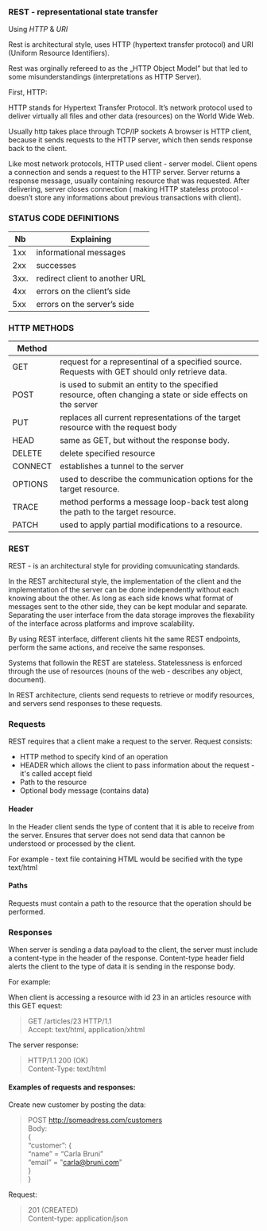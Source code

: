 
### REST - representational state transfer 

Using _HTTP_ & _URI_

Rest is architectural style, uses HTTP (hypertext transfer protocol) and URI (Uniform Resource Identifiers).

Rest was orginally refereed to as the „HTTP Object Model” but that led to some misunderstandings (interpretations as HTTP Server).

First, HTTP:

HTTP stands for Hypertext Transfer Protocol. It’s network protocol used to deliver virtually all files and other data (resources) on the World Wide Web.

Usually http takes place through TCP/IP sockets
A browser is HTTP client, because it sends requests to the HTTP server, which then sends response back to the client.

Like most network protocols, HTTP used client - server model. Client opens a connection and sends a request to the HTTP server. 
Server returns a response message, usually containing resource that was requested. 
After delivering, server closes connection ( making HTTP stateless protocol - doesn’t store any informations about previous transactions with client).


### STATUS CODE DEFINITIONS
|Nb | Explaining |
|----| --------------|
|1xx | informational messages |
|2xx | successes |
|3xx.| redirect  client to another URL |
|4xx | errors on the client’s side |
|5xx | errors on the server’s side |

### HTTP METHODS
|Method | | 
|-----|---------|
|GET | request for a representinal of a specified source. Requests with GET should only retrieve data. | 
|POST | is used to submit an entity to the specified resource, often changing a state or side effects on the server |
|PUT | replaces all current representations of the target resource with the request body |
|HEAD | same as GET, but without the response body. |
|DELETE | delete specified resource |
|CONNECT | establishes a tunnel to the server |
|OPTIONS |  used to describe the communication options for the target resource. |
|TRACE | method performs a message loop-back test along the path to the target resource. |
|PATCH | used to apply partial modifications to a resource. |


### REST
REST - is an architectural style for providing comuunicating standards.

In the REST architectural style, the implementation of the client and the implementation of the server can be done independently without each knowing about the other.
As long as each side knows what format of messages sent to the other side, they can be kept modular and separate.
Separating the user interface from the data storage improves the flexability of the interface across platforms and improve scalability.

By using REST interface, different clients hit the same REST endpoints, perform the same actions, and receive the same responses.

Systems that followin the REST are stateless.
Statelessness is enforced through the use of resources (nouns of the web - describes any object, document).

In REST architecture, clients send requests to retrieve or modify resources, and servers send responses to these requests.

### Requests
REST requires that a client make a request to the server.
Request consists:
* HTTP method to specify kind of an operation
* HEADER which allows the client to pass information about the request - it's called accept field
* Path to the resource
* Optional body message (contains data)

#### Header
In the Header client sends the type of content that it is able to receive from the server.
Ensures that server does not send data that cannon be understood or processed by the client.

For example - text file containing HTML would be secified with the type text/html

#### Paths
Requests must contain a path to the resource that the operation should be performed.


### Responses
When server is sending a data payload to the client, the server must include a content-type in the header of the response.
Content-type header field alerts the client to the type of data it is sending in the response body.

For example:

When client is accessing a resource with id 23 in an articles resource with this GET equest:

>GET /articles/23 HTTP/1.1</br>
 Accept: text/html, application/xhtml
 
 The server response:
 >HTTP/1.1 200 (OK)</br>
 >Content-Type: text/html


#### Examples of requests and responses:

Create new customer by posting the data:
>POST http://someadress.com/customers </br>
 Body:</br>
 {</br>
   “customer”: {</br>
     “name” = “Carla Bruni”</br>
     “email” = "carla@bruni.com"</br>
   }</br>
 }</br>
 
 Request:
 >201 (CREATED) </br>
 Content-type: application/json

 
